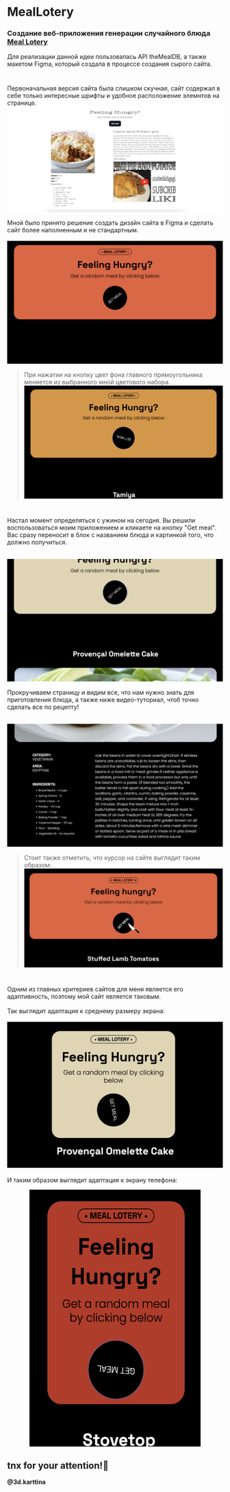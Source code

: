 # MealLotery

### Создание веб-приложения генерации случайного блюда [Meal Lotery](https://meallotery.netlify.app/ "Click me!")
Для реализации данной идеи пользовалась API theMealDB, а также макетом Figma, который создала в процессе создания сырого сайта.
#
Первоначальная версия сайта была слишком скучная, сайт содержал в себе только интересные шрифты и удобное расположение элемнтов на странице.
![First version](https://github.com/Kartiina/Random-Meal/blob/master/screenshots/site%20ver.1.png "raw site")

Мной было принято решение создать дизайн сайта в Figma и сделать сайт более наполненным и не стандартным.<br />
<br />
![First screen](https://github.com/Kartiina/Random-Meal/blob/master/screenshots/first_page.png "Start page")

>При нажатии на кнопку цвет фона главного прямоугольника меняется из выбранного мной цветового набора.
![Change colour](https://github.com/Kartiina/Random-Meal/blob/master/screenshots/action.png "Colour changed!")
#
Настал момент определяться с ужином на сегодня. Вы решили воспользоваться моим приложением и кликаете на кнопку "Get meal". 
Вас сразу переносит в блок с названием блюда и картинкой того, что должно получиться.<br />
<br />

![Change colour](https://github.com/Kartiina/Random-Meal/blob/master/screenshots/change_color.png "Another colour!")

Прокручиваем страницу и видим все, что нам нужно знать для приготовления блюда, а также ниже видео-туториал, чтоб точно сделать все по рецепту!<br />
<br />

![Instruc&tags](https://github.com/Kartiina/Random-Meal/blob/master/screenshots/instruction%26tags.png "Lets see -_-")

>Стоит также отметить, что курсор на сайте выглядит таким образом:
![Cursor](https://github.com/Kartiina/Random-Meal/blob/master/screenshots/cursor_site.png "Wow! Sharp knife!")

#
Одним из главных критериев сайтов для меня является его адаптивность, поэтому мой сайт является таковым.<br />
<br />
Так выглядит адаптация к среднему размеру экрана: <br /><br />
![Medium size](https://github.com/Kartiina/Random-Meal/blob/master/screenshots/medium_size.png "For medium size")<br />
<br />
И таким образом выглядит адаптация к экрану телефона:<br />
<p align="center">
  <img src="https://github.com/Kartiina/Random-Meal/blob/master/screenshots/small_size.png" width="400" height="600" />
</p>

## tnx for your attention!👻

**@3d.karttina**
